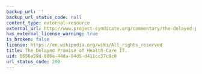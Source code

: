 ```yaml
---
backup_url: ''
backup_url_status_code: null
content_type: external-resource
external_url: http://www.project-syndicate.org/commentary/the-delayed-promise-of-health-care-it-by-art-kellermann-and-spencer-jones
has_external_license_warning: true
is_broken: false
license: https://en.wikipedia.org/wiki/All_rights_reserved
title: The Delayed Promise of Health-Care IT.
uid: 0656a59d-806e-44da-94d5-d411cc37c8c0
url_status_code: 200
---
```

